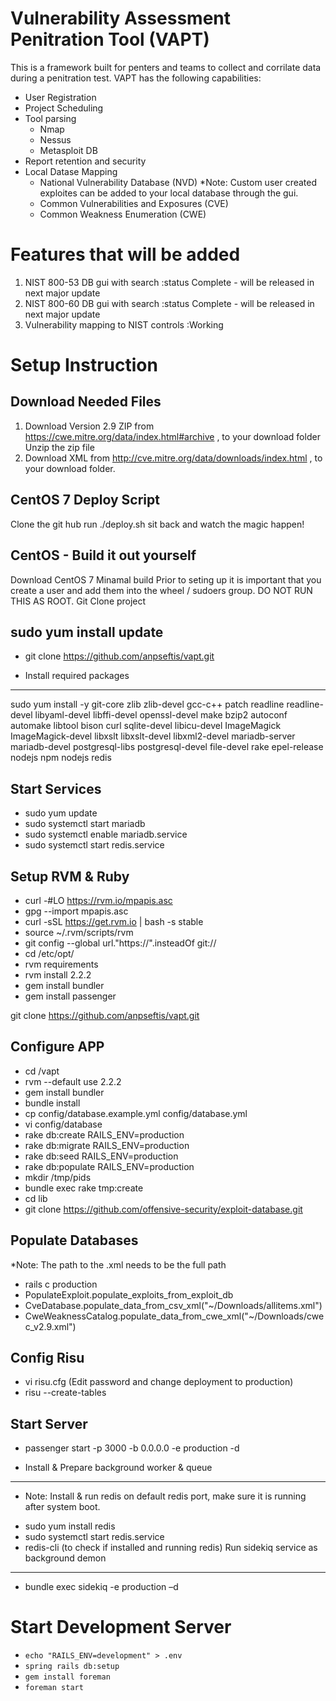 Vulnerability Assessment Penitration Tool (VAPT)
================================================

This is a framework built for penters and teams to collect and corrilate data during a penitration test.  VAPT has the following capabilities:
- User Registration
- Project Scheduling
- Tool parsing
  - Nmap
  - Nessus
  - Metasploit DB
- Report retention and security
- Local Datase Mapping
  - National Vulnerability Database (NVD)
    *Note: Custom user created exploites can be added to your local database through the gui.
  - Common Vulnerabilities and Exposures (CVE)
  - Common Weakness Enumeration (CWE)
  
Features that will be added
===========================
1. NIST 800-53 DB gui with search :status Complete - will be released in next major update
2. NIST 800-60 DB gui with search :status Complete - will be released in next major update
3. Vulnerability mapping to NIST controls :Working


Setup Instruction
===================

Download Needed Files
-----------------------------
1. Download Version 2.9 ZIP from https://cwe.mitre.org/data/index.html#archive , to your download folder
Unzip the zip file
2. Download XML from  http://cve.mitre.org/data/downloads/index.html , to your download folder.

CentOS 7 Deploy Script
------------------
Clone the git hub
run ./deploy.sh
sit back and watch the magic happen!

CentOS - Build it out yourself
------------------
Download CentOS 7 Minamal build
Prior to seting up it is important that you create a user and add them into the wheel / sudoers group. DO NOT RUN THIS AS ROOT.
Git Clone project

sudo yum install update
-------------------
- git clone https://github.com/anpseftis/vapt.git

- Install required packages
--------------------------------
sudo yum install -y git-core zlib zlib-devel gcc-c++ patch readline readline-devel libyaml-devel libffi-devel openssl-devel make bzip2 autoconf automake libtool bison curl sqlite-devel libicu-devel ImageMagick ImageMagick-devel libxslt libxslt-devel libxml2-devel mariadb-server mariadb-devel postgresql-libs postgresql-devel file-devel rake epel-release nodejs npm nodejs redis

Start Services
-------------------------------
- sudo yum update
- sudo systemctl start mariadb
- sudo systemctl enable mariadb.service
- sudo systemctl start redis.service

Setup RVM & Ruby
----------------------------------
- curl -#LO https://rvm.io/mpapis.asc
- gpg --import mpapis.asc
- curl -sSL https://get.rvm.io | bash -s stable
- source ~/.rvm/scripts/rvm
- git config --global url."https://".insteadOf git://
- cd /etc/opt/
- rvm requirements
- rvm install 2.2.2
- gem install bundler
- gem install passenger

git clone https://github.com/anpseftis/vapt.git

Configure APP
--------------------------------------
- cd /vapt
- rvm --default use 2.2.2
- gem install bundler
- bundle install
- cp config/database.example.yml config/database.yml
- vi config/database
- rake db:create RAILS_ENV=production
- rake db:migrate RAILS_ENV=production
- rake db:seed RAILS_ENV=production
- rake db:populate RAILS_ENV=production
- mkdir /tmp/pids
- bundle exec rake tmp:create
- cd lib
- git clone https://github.com/offensive-security/exploit-database.git

Populate Databases
-----------------------------------------
*Note: The path to the .xml needs to be the full path
- rails c production
- PopulateExploit.populate_exploits_from_exploit_db
- CveDatabase.populate_data_from_csv_xml("~/Downloads/allitems.xml")
- CweWeaknessCatalog.populate_data_from_cwe_xml("~/Downloads/cwec_v2.9.xml")

Config Risu
--------------------------------------------
- vi risu.cfg
(Edit password and change deployment to production)
- risu --create-tables

Start Server
--------------------------------
- passenger start -p 3000 -b 0.0.0.0 -e production -d

- Install & Prepare background worker & queue
-------------------------------------------------
* Note:	Install & run redis on default redis port, make sure it is running after system boot.
- sudo yum install redis
- sudo systemctl start redis.service
- redis-cli (to check if installed and running redis)
Run sidekiq service as background demon
------------------------------------------
- bundle exec sidekiq -e production –d

Start Development Server
========================
 - `echo "RAILS_ENV=development" > .env`
 - `spring rails db:setup`
 - `gem install foreman`
 - `foreman start`
 
